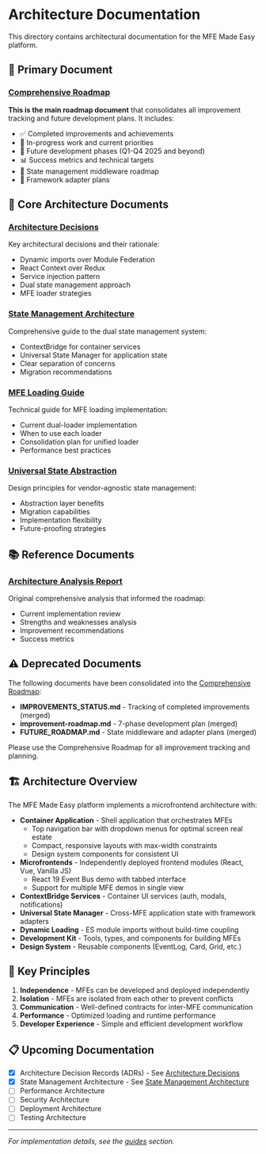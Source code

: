 # Architecture Documentation

This directory contains architectural documentation for the MFE Made Easy platform.

## 🎯 Primary Document

### [Comprehensive Roadmap](./comprehensive-roadmap.md)

**This is the main roadmap document** that consolidates all improvement tracking and future development plans. It includes:
- ✅ Completed improvements and achievements
- 🚧 In-progress work and current priorities
- 📅 Future development phases (Q1-Q4 2025 and beyond)
- 📊 Success metrics and technical targets
- 🚀 State management middleware roadmap
- 🔧 Framework adapter plans

## 📄 Core Architecture Documents

### [Architecture Decisions](./architecture-decisions.md)

Key architectural decisions and their rationale:

- Dynamic imports over Module Federation
- React Context over Redux
- Service injection pattern
- Dual state management approach
- MFE loader strategies

### [State Management Architecture](./state-management-architecture.md)

Comprehensive guide to the dual state management system:

- ContextBridge for container services
- Universal State Manager for application state
- Clear separation of concerns
- Migration recommendations

### [MFE Loading Guide](./mfe-loading-guide.md)

Technical guide for MFE loading implementation:

- Current dual-loader implementation
- When to use each loader
- Consolidation plan for unified loader
- Performance best practices

### [Universal State Abstraction](./universal-state-abstraction.md)

Design principles for vendor-agnostic state management:

- Abstraction layer benefits
- Migration capabilities
- Implementation flexibility
- Future-proofing strategies


## 📚 Reference Documents

### [Architecture Analysis Report](./architecture-analysis-report.md)

Original comprehensive analysis that informed the roadmap:

- Current implementation review
- Strengths and weaknesses analysis
- Improvement recommendations
- Success metrics

## ⚠️ Deprecated Documents

The following documents have been consolidated into the [Comprehensive Roadmap](./comprehensive-roadmap.md):

- **IMPROVEMENTS_STATUS.md** - Tracking of completed improvements (merged)
- **improvement-roadmap.md** - 7-phase development plan (merged)
- **FUTURE_ROADMAP.md** - State middleware and adapter plans (merged)

Please use the Comprehensive Roadmap for all improvement tracking and planning.

## 🏗️ Architecture Overview

The MFE Made Easy platform implements a microfrontend architecture with:

- **Container Application** - Shell application that orchestrates MFEs
  - Top navigation bar with dropdown menus for optimal screen real estate
  - Compact, responsive layouts with max-width constraints
  - Design system components for consistent UI
- **Microfrontends** - Independently deployed frontend modules (React, Vue, Vanilla JS)
  - React 19 Event Bus demo with tabbed interface
  - Support for multiple MFE demos in single view
- **ContextBridge Services** - Container UI services (auth, modals, notifications)
- **Universal State Manager** - Cross-MFE application state with framework adapters
- **Dynamic Loading** - ES module imports without build-time coupling
- **Development Kit** - Tools, types, and components for building MFEs
- **Design System** - Reusable components (EventLog, Card, Grid, etc.)

## 🔑 Key Principles

1. **Independence** - MFEs can be developed and deployed independently
2. **Isolation** - MFEs are isolated from each other to prevent conflicts
3. **Communication** - Well-defined contracts for inter-MFE communication
4. **Performance** - Optimized loading and runtime performance
5. **Developer Experience** - Simple and efficient development workflow

## 📋 Upcoming Documentation

- [x] Architecture Decision Records (ADRs) - See [Architecture Decisions](./architecture-decisions.md)
- [x] State Management Architecture - See [State Management Architecture](./state-management-architecture.md)
- [ ] Performance Architecture
- [ ] Security Architecture
- [ ] Deployment Architecture
- [ ] Testing Architecture

---

_For implementation details, see the [guides](../guides/) section._
